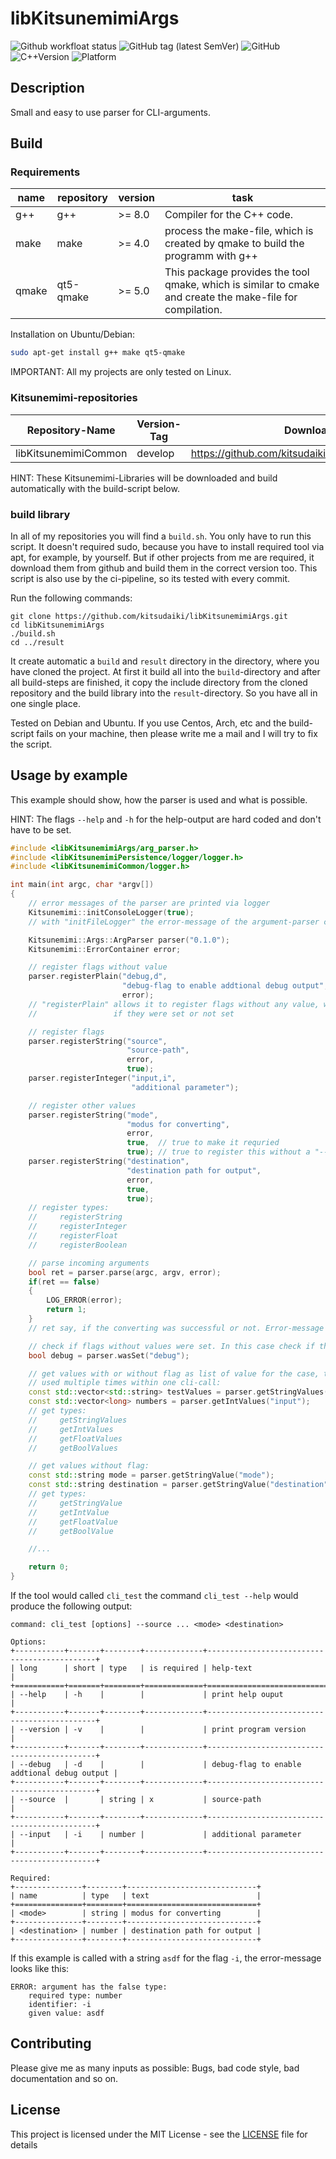 # libKitsunemimiArgs

![Github workfloat status](https://img.shields.io/github/actions/workflow/status/kitsudaiki/libKitsunemimiArgs/build_test.yml?branch=develop&style=flat-square&label=build%20and%20test)
![GitHub tag (latest SemVer)](https://img.shields.io/github/v/tag/kitsudaiki/libKitsunemimiArgs?label=version&style=flat-square)
![GitHub](https://img.shields.io/github/license/kitsudaiki/libKitsunemimiArgs?style=flat-square)
![C++Version](https://img.shields.io/badge/c%2B%2B-17-blue?style=flat-square)
![Platform](https://img.shields.io/badge/platform-Linux--x64-lightgrey?style=flat-square)

## Description

Small and easy to use parser for CLI-arguments.

## Build

### Requirements

name | repository | version | task
--- | --- | --- | ---
g++ | g++ | >= 8.0 | Compiler for the C++ code.
make | make | >= 4.0 | process the make-file, which is created by qmake to build the programm with g++
qmake | qt5-qmake | >= 5.0 | This package provides the tool qmake, which is similar to cmake and create the make-file for compilation.

Installation on Ubuntu/Debian:

```bash
sudo apt-get install g++ make qt5-qmake
```

IMPORTANT: All my projects are only tested on Linux. 

### Kitsunemimi-repositories

Repository-Name | Version-Tag | Download-Path
--- | --- | ---
libKitsunemimiCommon | develop |  https://github.com/kitsudaiki/libKitsunemimiCommon.git

HINT: These Kitsunemimi-Libraries will be downloaded and build automatically with the build-script below.

### build library

In all of my repositories you will find a `build.sh`. You only have to run this script. It doesn't required sudo, because you have to install required tool via apt, for example, by yourself. But if other projects from me are required, it download them from github and build them in the correct version too. This script is also use by the ci-pipeline, so its tested with every commit.


Run the following commands:

```
git clone https://github.com/kitsudaiki/libKitsunemimiArgs.git
cd libKitsunemimiArgs
./build.sh
cd ../result
```

It create automatic a `build` and `result` directory in the directory, where you have cloned the project. At first it build all into the `build`-directory and after all build-steps are finished, it copy the include directory from the cloned repository and the build library into the `result`-directory. So you have all in one single place.

Tested on Debian and Ubuntu. If you use Centos, Arch, etc and the build-script fails on your machine, then please write me a mail and I will try to fix the script.

## Usage by example

This example should show, how the parser is used and what is possible.

HINT: The flags `--help` and `-h` for the help-output are hard coded and don't have to be set.


```cpp
#include <libKitsunemimiArgs/arg_parser.h>
#include <libKitsunemimiPersistence/logger/logger.h>
#include <libKitsunemimiCommon/logger.h>

int main(int argc, char *argv[])
{
    // error messages of the parser are printed via logger
    Kitsunemimi::initConsoleLogger(true);
    // with "initFileLogger" the error-message of the argument-parser can also be written into a file

    Kitsunemimi::Args::ArgParser parser("0.1.0");
    Kitsunemimi::ErrorContainer error;

    // register flags without value
    parser.registerPlain("debug,d",
                         "debug-flag to enable addtional debug output",
                         error);
    // "registerPlain" allows it to register flags without any value, which says only true or flase
    //                 if they were set or not set

    // register flags
    parser.registerString("source",
                          "source-path",
                          error,
                          true);
    parser.registerInteger("input,i",
                           "additional parameter");

    // register other values
    parser.registerString("mode",
                          "modus for converting",
                          error,
                          true,  // true to make it requried
                          true); // true to register this without a "--"-flag
    parser.registerString("destination",
                          "destination path for output",
                          error,
                          true,
                          true);
    // register types:
    //     registerString
    //     registerInteger
    //     registerFloat
    //     registerBoolean

    // parse incoming arguments
    bool ret = parser.parse(argc, argv, error);
    if(ret == false) 
    {
        LOG_ERROR(error);
        return 1;
    }
    // ret say, if the converting was successful or not. Error-message are written in the logger

    // check if flags without values were set. In this case check if the debug-flag was set
    bool debug = parser.wasSet("debug");

    // get values with or without flag as list of value for the case, that a flag was
    // used multiple times within one cli-call:
    const std::vector<std::string> testValues = parser.getStringValues("source");
    const std::vector<long> numbers = parser.getIntValues("input");
    // get types:
    //     getStringValues
    //     getIntValues
    //     getFloatValues
    //     getBoolValues

    // get values without flag:
    const std::string mode = parser.getStringValue("mode");
    const std::string destination = parser.getStringValue("destination");
    // get types:
    //     getStringValue
    //     getIntValue
    //     getFloatValue
    //     getBoolValue

    //...

    return 0;
}

```

If the tool would called `cli_test` the command `cli_test --help` would produce the following output:

```
command: cli_test [options] --source ... <mode> <destination>

Options:
+-----------+-------+--------+-------------+---------------------------------------------+
| long      | short | type   | is required | help-text                                   |
+===========+=======+========+=============+=============================================+
| --help    | -h    |        |             | print help ouput                            |
+-----------+-------+--------+-------------+---------------------------------------------+
| --version | -v    |        |             | print program version                       |
+-----------+-------+--------+-------------+---------------------------------------------+
| --debug   | -d    |        |             | debug-flag to enable addtional debug output |
+-----------+-------+--------+-------------+---------------------------------------------+
| --source  |       | string | x           | source-path                                 |
+-----------+-------+--------+-------------+---------------------------------------------+
| --input   | -i    | number |             | additional parameter                        |
+-----------+-------+--------+-------------+---------------------------------------------+

Required:
+---------------+--------+-----------------------------+
| name          | type   | text                        |
+===============+========+=============================+
| <mode>        | string | modus for converting        |
+---------------+--------+-----------------------------+
| <destination> | number | destination path for output |
+---------------+--------+-----------------------------+
```

If this example is called with a string `asdf` for the flag `-i`, the error-message looks like this:

```
ERROR: argument has the false type: 
    required type: number
    identifier: -i
    given value: asdf
```

## Contributing

Please give me as many inputs as possible: Bugs, bad code style, bad documentation and so on.

## License

This project is licensed under the MIT License - see the [LICENSE](LICENSE) file for details
